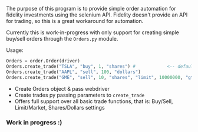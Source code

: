 The purpose of this program is to provide simple order automation for fidelity investments using the selenium API. Fidelity doesn't provide an API for trading, so this is a great workaround for automation. 

Currently this is work-in-progress with only support for creating simple buy/sell orders through the `Orders.py` module. 

Usage: 
``` Python 
Orders = order.Order(driver)
Orders.create_trade("TSLA", "buy", 1, "shares") #            <-- defaults to "market"
Orders.create_trade("AAPL", "sell", 100, "dollars") 
Orders.create_trade("GME", "sell", 10, "shares", "limit", 10000000, "gtc") # <-- order created as "limit" 
```

- Create Orders object & pass webdriver
- Create trades py passing parameters to `create_trade` 
- Offers full support over all basic trade functions, that is: Buy/Sell, Limit/Market, Shares/Dollars settings

### Work in progress :) 
